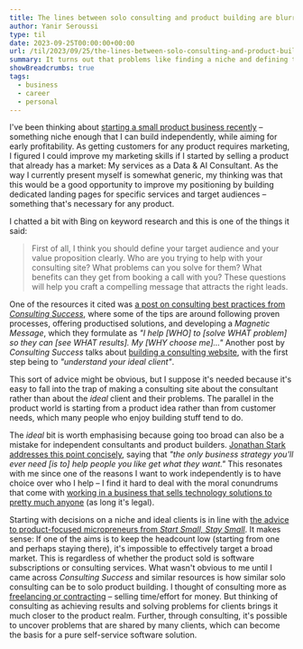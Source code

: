 ```yaml
---
title: The lines between solo consulting and product building are blurry
author: Yanir Seroussi
type: til
date: 2023-09-25T00:00:00+00:00
url: /til/2023/09/25/the-lines-between-solo-consulting-and-product-building-are-blurry/
summary: It turns out that problems like finding a niche and defining the ideal clients are key to any solo business.
showBreadcrumbs: true
tags:
  - business
  - career
  - personal 
---
```


I've been thinking about [starting a small product business recently](https://yanirseroussi.com/til/2023/08/17/revisiting-start-small-stay-small-in-2023-chapter-2/) &ndash; something niche enough that I can build independently, while aiming for early profitability. As getting customers for any product requires marketing, I figured I could improve my marketing skills if I started by selling a product that already has a market: My services as a Data & AI Consultant. As the way I currently present myself is somewhat generic, my thinking was that this would be a good opportunity to improve my positioning by building dedicated landing pages for specific services and target audiences &ndash; something that's necessary for any product.

I chatted a bit with Bing on keyword research and this is one of the things it said:

> First of all, I think you should define your target audience and your value proposition clearly. Who are you trying to help with your consulting site? What problems can you solve for them? What benefits can they get from booking a call with you? These questions will help you craft a compelling message that attracts the right leads.

One of the resources it cited was [a post on consulting best practices from _Consulting Success_](https://www.consultingsuccess.com/consulting-best-practices), where some of the tips are around following proven processes, offering productised solutions, and developing a _Magnetic Message_, which they formulate as _"I help \[WHO\] to \[solve WHAT problem\] so they can \[see WHAT results\]. My \[WHY choose me\]..."_ Another post by _Consulting Success_ talks about [building a consulting website](https://www.consultingsuccess.com/how-to-build-a-consulting-website), with the first step being to _"understand your ideal client"_.

This sort of advice might be obvious, but I suppose it's needed because it's easy to fall into the trap of making a consulting site about the consultant rather than about the _ideal_ client and their problems. The parallel in the product world is starting from a product idea rather than from customer needs, which many people who enjoy building stuff tend to do.

The _ideal_ bit is worth emphasising because going too broad can also be a mistake for independent consultants and product builders. [Jonathan Stark addresses this point concisely](https://jonathanstark.com/daily/20200504-1409-the-only-business-strategy-youll-ever-need), saying that _"the only business strategy you'll ever need \[is to\] help people you like get what they want."_ This resonates with me since one of the reasons I want to work independently is to have choice over who I help &ndash; I find it hard to deal with the moral conundrums that come with [working in a business that sells technology solutions to pretty much anyone](https://yanirseroussi.com/2022/06/06/the-mission-matters-moving-to-climate-tech-as-a-data-scientist/) (as long it's legal).

Starting with decisions on a niche and ideal clients is in line with [the advice to product-focused micropreneurs from _Start Small, Stay Small_](https://yanirseroussi.com/til/2023/08/16/revisiting-start-small-stay-small-in-2023-chapter-1/). It makes sense: If one of the aims is to keep the headcount low (starting from one and perhaps staying there), it's impossible to effectively target a broad market. This is regardless of whether the product sold is software subscriptions or consulting services. What wasn't obvious to me until I came across _Consulting Success_ and similar resources is how similar solo consulting can be to solo product building. I thought of consulting more as [freelancing or contracting](https://www.consultingsuccess.com/consultant-vs-freelancer) &ndash; selling time/effort for money. But thinking of consulting as achieving results and solving problems for clients brings it much closer to the product realm. Further, through consulting, it's possible to uncover problems that are shared by many clients, which can become the basis for a pure self-service software solution.
